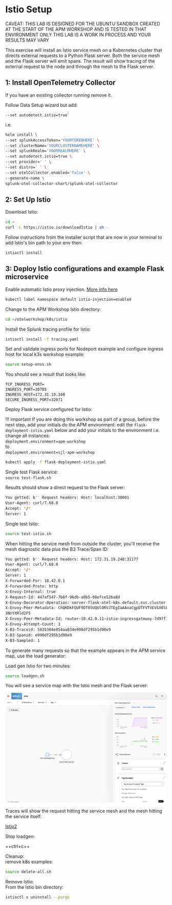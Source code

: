 # Istio Setup

CAVEAT: THIS LAB IS DESIGNED FOR THE UBUNTU SANDBOX CREATED AT THE START OF THE APM WORKSHOP AND IS TESTED IN THAT ENVIRONMENT ONLY
THIS LAB IS A WORK IN PROCESS AND YOUR RESULTS MAY VARY  

This exercise will install an Istio service mesh on a Kubernetes cluster that directs external requests to a Python Flask server.
Both the service mesh and the Flask server will emit spans.
The result will show tracing of the external request to the node and through the mesh to the Flask server.  

## 1: Install OpenTelemetry Collector

If you have an existing collector running remove it.

Follow Data Setup wizard but add:

```text
--set autodetect.istio=true`
```

i.e.

```bash
helm install \
--set splunkAccessToken='YOURTOKENHERE' \
--set clusterName='YOURCLUSTERNAMEHERE' \
--set splunkRealm='YOURREALMHERE' \
--set autodetect.istio=true \
--set provider=' ' \
--set distro=' ' \
--set otelCollector.enabled='false' \
--generate-name \
splunk-otel-collector-chart/splunk-otel-collector
```

## 2: Set Up Istio

Download Istio:

```bash
cd ~
curl -L https://istio.io/downloadIstio | sh -
```

Follow instructions from the installer script that are now in your terminal to add Istio's bin path to your env then:

```bash
istioctl install
```

## 3: Deploy Istio configurations and example Flask microservice

Enable automatic Istio proxy injection. [More info here](https://istio.io/latest/docs/setup/additional-setup/sidecar-injection/#automatic-sidecar-injection)

```bash
kubectl label namespace default istio-injection=enabled
```

Change to the APM Workshop Istio directory:  

```bash
cd ~/otelworkshop/k8s/istio
```

Install the Splunk tracing profile for Istio:

```bash
istioctl install -f tracing.yaml
```

Set and validate ingress ports for Nodeport example and configure ingress host for local k3s workshop example:  

```bash
source setup-envs.sh
```

You should see a result that looks like:  

```text
TCP_INGRESS_PORT=
INGRESS_PORT=30785
INGRESS_HOST=172.31.19.248
SECURE_INGRESS_PORT=32071
```

Deploy Flask service configured for Istio:  

!!! important
    If you are doing this workshop as part of a group, before the next step, add your initials do the APM environment: 
    edit the `flask-deployment-istio.yaml` below and add your initials to the environment i.e. change all instances:  
    `deployment.environment=apm-workshop`  
    to    
    `deployment.environment=sjl-apm-workshop` 

```bash
kubectl apply -f flask-deployment-istio.yaml
```

Single test Flask service:  
`source test-flask.sh`  

Results should show a direct request to the Flask server:  

```bash
You getted: b'' Request headers: Host: localhost:30001
User-Agent: curl/7.68.0
Accept: */*
Server: 1
```

Single test Istio:

```bash
source test-istio.sh
```

When hitting the service mesh from outside the cluster, you'll receive the mesh diagnostic data plus the B3 Trace/Span ID:

```bash
You getted: b'' Request headers: Host: 172.31.19.248:31177
User-Agent: curl/7.68.0
Accept: */*
Server: 1
X-Forwarded-For: 10.42.0.1
X-Forwarded-Proto: http
X-Envoy-Internal: true
X-Request-Id: 447af547-7b8f-96db-a0b5-08efce526a8d
X-Envoy-Decorator-Operation: server-flask-otel-k8s.default.svc.cluster.local:5000/echo
X-Envoy-Peer-Metadata: ChQKDkFQUF9DT05UQUlORVJTEgIaAAoaCgpDTFVTVEVSX0lEEgwaCkt...
3NnYXRld2F5
X-Envoy-Peer-Metadata-Id: router~10.42.0.11~istio-ingressgateway-7d97f78f5-dg5zc.istio-system~istio-system.svc.cluster.local
X-Envoy-Attempt-Count: 1
X-B3-Traceid: 5035304e854aa834e990df295b1d98e9
X-B3-Spanid: e990df295b1d98e9
X-B3-Sampled: 1
```

To generate many requests so that the example appears in the APM service map, use the load generator:  

Load gen Istio for two minutes:

```bash
source loadgen.sh
```

You will see a service map with the Istio mesh and the Flask server:  

![Istio](../../images/istio1.png)

Traces will show the request hitting the service mesh and the mesh hitting the service itself:  

[Istio2](../../images/istio2.png)

Stop loadgen:

++ctrl+c++

Cleanup:  
remove k8s examples:

```bash
source delete-all.sh
```

Remove Istio:  
From the Istio bin directory:

```bash
istioctl x uninstall --purge
```
